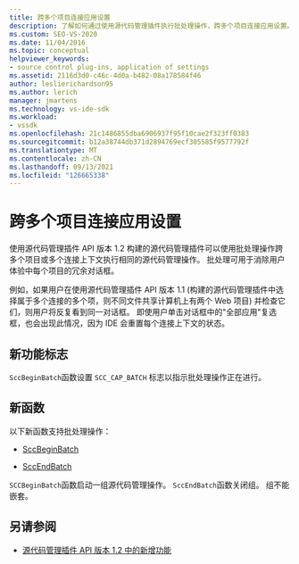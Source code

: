 ```yaml
---
title: 跨多个项目连接应用设置
description: 了解如何通过使用源代码管理插件执行批处理操作，跨多个项目连接应用设置。
ms.custom: SEO-VS-2020
ms.date: 11/04/2016
ms.topic: conceptual
helpviewer_keywords:
- source control plug-ins, application of settings
ms.assetid: 2116d3d0-c46c-4d0a-b482-08a178584f46
author: leslierichardson95
ms.author: lerich
manager: jmartens
ms.technology: vs-ide-sdk
ms.workload:
- vssdk
ms.openlocfilehash: 21c1486855dba6906937f95f10cae2f323ff0383
ms.sourcegitcommit: b12a38744db371d2894769ecf305585f9577792f
ms.translationtype: MT
ms.contentlocale: zh-CN
ms.lasthandoff: 09/13/2021
ms.locfileid: "126665338"
---
```

# <a name="application-of-settings-across-multiple-project-connections"></a>跨多个项目连接应用设置
使用源代码管理插件 API 版本 1.2 构建的源代码管理插件可以使用批处理操作跨多个项目或多个连接上下文执行相同的源代码管理操作。 批处理可用于消除用户体验中每个项目的冗余对话框。

 例如，如果用户在使用源代码管理插件 API 版本 1.1 (构建的源代码管理插件中选择属于多个连接的多个项，则不同文件共享计算机上有两个 Web 项目) 并检查它们，则用户将反复看到同一对话框。 即使用户单击对话框中的"全部应用"复选框，也会出现此情况，因为 IDE 会重置每个连接上下文的状态。

## <a name="new-capability-flag"></a>新功能标志
 `SccBeginBatch`函数设置 `SCC_CAP_BATCH` 标志以指示批处理操作正在进行。

## <a name="new-functions"></a>新函数
以下新函数支持批处理操作：

- [SccBeginBatch](../../extensibility/sccbeginbatch-function.md)

- [SccEndBatch](../../extensibility/sccendbatch-function.md)

`SCCBeginBatch`函数启动一组源代码管理操作。 `SccEndBatch`函数关闭组。 组不能嵌套。

## <a name="see-also"></a>另请参阅
- [源代码管理插件 API 版本 1.2 中的新增功能](../../extensibility/internals/what-s-new-in-the-source-control-plug-in-api-version-1-2.md)
